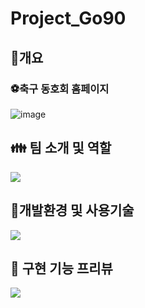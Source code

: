 # Project_Go90

## <strong> 📌개요 </strong>

### ⚽축구 동호회  홈페이지


![image](https://github.com/vilose7222/final_project_go90/assets/141006779/6ec1a6ad-e10e-4c6c-baab-bd8ca3541fbf)



## <strong> 👪 팀 소개 및 역할 </strong>


![](https://velog.velcdn.com/images/vilose7222/post/2bdad6e5-5f40-4b41-ba74-8cef4902716f/image.png)


## <strong> 📖개발환경 및 사용기술 </strong>


![](https://velog.velcdn.com/images/vilose7222/post/e6ace4d5-1d41-4cd8-9be3-be8d012a62f0/image.png)


## 🔭 구현 기능 프리뷰 

![](https://velog.velcdn.com/images/vilose7222/post/786b570a-8a1f-4a98-8c40-391f4d6e0818/image.png)
